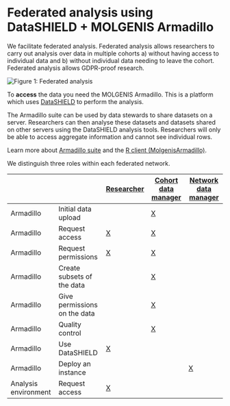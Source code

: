 # Federated analysis using DataSHIELD + MOLGENIS Armadillo

We facilitate federated analysis. Federated analysis allows researchers to carry out analysis over data in multiple
cohorts a) without having access to individual data and b) without individual data needing to leave the cohort.
Federated analysis allows GDPR-proof research.

![Figure 1: Federated analysis](../img/cat_federated-analysis.png)

To **access** the data you need the MOLGENIS Armadillo. This is a platform which
uses [DataSHIELD](https://datashield.org/) to perform the analysis.

The Armadillo suite can be used by data stewards to share datasets on a server. Researchers can then analyse these
datasets and datasets shared on other servers using the DataSHIELD analysis tools. Researchers will only be able to
access aggregate information and cannot see individual rows.

Learn more about [Armadillo suite](https://github.com/molgenis/molgenis-service-armadillo) and
the [R client (MolgenisArmadillo)](https://github.com/molgenis/molgenis-r-armadillo).

We distinguish three roles within each federated network.

|     |     | [Researcher](data_researcher.md) | [Cohort data manager](data_cohort-data-manager.md) | [Network data manager](../catalogue/cat_network-data-manager.md) |
| --- | --- | --- | --- | --- |
| Armadillo | Initial data upload | | [X](data_cohort-data-manager.md#initial-upload) | |
| Armadillo | Request access | [X](data_researcher.md#request-federated-access) | [X](data_cohort-data-manager.md#request-access-armadillo) | |
| Armadillo | Request permissions | [X](data_researcher.md#request-permissions) | [X](data_cohort-data-manager.md#assign-permissions) | |
| Armadillo | Create subsets of the data | | [X](data_cohort-data-manager.md#create-subsets) | |
| Armadillo | Give permissions on the data | | [X](data_cohort-data-manager.md#assign-permissions) | |
| Armadillo | Quality control | | [X](data_cohort-data-manager.md#quality-control) | |
| Armadillo | Use DataSHIELD | [X](data_researcher.md#use-datashield) | | |
| Armadillo | Deploy an instance | | | [X](data_cohort-data-manager.md#deploy-an-instance) |
| Analysis environment | Request access | [X](data_researcher.md#request-analysis-access) | | |
